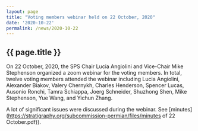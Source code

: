 ```yaml
---
layout: page
title: "Voting members webinar held on 22 October, 2020"
date: '2020-10-22'
permalink: /news/2020-10-22
---
```


## {{ page.title }}

On 22 October, 2020, the SPS Chair Lucia Angiolini and Vice-Chair Mike Stephenson organized a zoom webinar for the voting members. In total, twelve voting members attended the  webinar including Lucia Angiolini, Alexander Biakov, Valery Chernykh, Charles Henderson, Spencer Lucas, Ausonio Ronchi, Tamra Schiappa, Joerg Schneider, Shuzhong Shen, Mike  Stephenson, Yue Wang, and Yichun Zhang.  
    
A lot of significant issues were discussed during the webinar. See [minutes](https://stratigraphy.org/subcommission-permian/files/minutes of 22 October.pdf)).  
